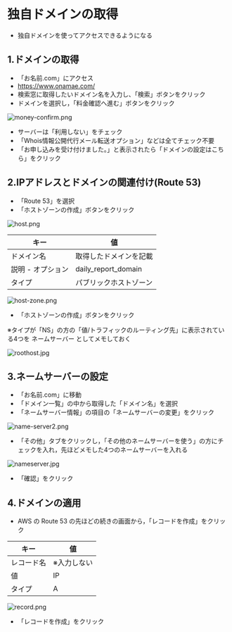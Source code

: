 # 独自ドメインの取得

- 独自ドメインを使ってアクセスできるようになる

## 1.ドメインの取得

- 「お名前.com」にアクセス
 - https://www.onamae.com/
-  検索窓に取得したいドメイン名を入力し、「検索」ボタンをクリック
-  ドメインを選択し，「料金確認へ進む」ボタンをクリック

![money-confirm.png](https://qiita-image-store.s3.ap-northeast-1.amazonaws.com/0/1863296/04c95ca1-8ed8-6d9a-200d-3308a3769bad.png)

-  サーバーは「利用しない」をチェック
- 「Whois情報公開代行メール転送オプション」などは全てチェック不要
- 「お申し込みを受け付けました。」と表示されたら「ドメインの設定はこちら」をクリック

## 2.IPアドレスとドメインの関連付け(Route 53)

- 「Route 53」を選択
- 「ホストゾーンの作成」ボタンをクリック

![host.png](https://qiita-image-store.s3.ap-northeast-1.amazonaws.com/0/1863296/3c6c52b8-99e4-2472-2770-14434c3734df.png)

| キー | 値 |
| ---- | ---- |
| ドメイン名 | 取得したドメインを記載 |
| 説明 - オプション | daily_report_domain |
| タイプ | パブリックホストゾーン |

![host-zone.png](https://qiita-image-store.s3.ap-northeast-1.amazonaws.com/0/1863296/4075f1b4-5357-779b-9831-6d84bdd19890.png)

- 「ホストゾーンの作成」ボタンをクリック

※タイプが「NS」の方の「値/トラフィックのルーティング先」に表示されている4つを ネームサーバー としてメモしておく

![roothost.jpg](https://qiita-image-store.s3.ap-northeast-1.amazonaws.com/0/1863296/06207db5-ec01-520f-abc3-7629ad895a25.jpeg)

## 3.ネームサーバーの設定

- 「お名前.com」に移動
- 「ドメイン一覧」の中から取得した「ドメイン名」を選択
- 「ネームサーバー情報」の項目の「ネームサーバーの変更」をクリック

![name-server2.png](https://qiita-image-store.s3.ap-northeast-1.amazonaws.com/0/1863296/a95f986b-c76f-e51d-b9e3-8c16f983ea1f.png)

- 「その他」タブをクリックし，「その他のネームサーバーを使う」の方にチェックを入れ，先ほどメモした4つのネームサーバーを入れる

![nameserver.jpg](https://qiita-image-store.s3.ap-northeast-1.amazonaws.com/0/1863296/bd400a42-4963-5766-e95d-d3ab8616446b.jpeg)

- 「確認」をクリック

## 4.ドメインの適用

- AWS の Route 53 の先ほどの続きの画面から，「レコードを作成」をクリック

| キー | 値 |
| ---- | ---- |
| レコード名 | ※入力しない |
| 値 | IP |
| タイプ | A |

![record.png](https://qiita-image-store.s3.ap-northeast-1.amazonaws.com/0/1863296/2a5ecbab-0f38-a3d1-2772-cada4ae9ab1a.png)

- 「レコードを作成」をクリック

